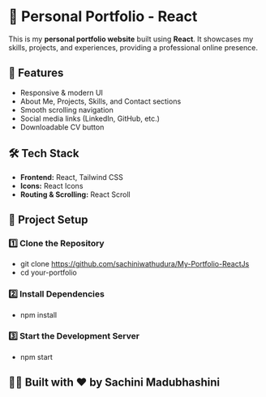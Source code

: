 # 🚀 Personal Portfolio - React  

This is my **personal portfolio website** built using **React**. It showcases my skills, projects, and experiences, providing a professional online presence.  

## 🌟 Features  
- Responsive & modern UI  
- About Me, Projects, Skills, and Contact sections  
- Smooth scrolling navigation  
- Social media links (LinkedIn, GitHub, etc.)  
- Downloadable CV button  

## 🛠️ Tech Stack  
- **Frontend:** React, Tailwind CSS  
- **Icons:** React Icons  
- **Routing & Scrolling:** React Scroll  

## 📂 Project Setup  
### 1️⃣ Clone the Repository  
- git clone https://github.com/sachiniwathudura/My-Portfolio-ReactJs
- cd your-portfolio

### 2️⃣ Install Dependencies
- npm install

### 3️⃣ Start the Development Server
- npm start

## 👩‍💻 Built with ❤️ by Sachini Madubhashini

